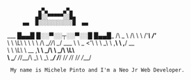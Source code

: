               ▄▀▄     ▄▀▄
             ▄█░░▀▀▀▀▀░░█▄
         ▄▄  █░░░░░░░░░░░█  ▄▄
   ___  █▄▄█ █░░▀░░┬░░▀░░█ █▄▄█_
 /\  _ \  /\ \\ \    /'___\ /'___\
 \ \ \L\ \\ \ \\ \  /\ \__//\ \__/  ___
  \ \  _ <'\ \ \\ \_\ \ ,__\ \ ,__\/ __ \
   \ \ \L\ \\ \__ ,__\ \ \_/\ \ \_/\ \L\ \
    \ \____/ \/_/\_\_/\ \_\  \ \_\\ \____/
     \/___/     \/_/   \/_/   \/_/ \/___/ 
     
     
     My name is Michele Pinto and I'm a Neo Jr Web Developer.
